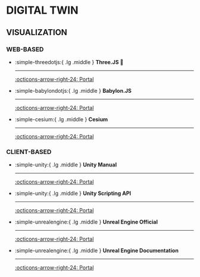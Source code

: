 # __DIGITAL TWIN__

## __VISUALIZATION__

### __WEB-BASED__

<div class="grid cards" markdown>

-  :simple-threedotjs:{ .lg .middle } __Three.JS 🎯__

    ---

    [:octicons-arrow-right-24: <a href="https://threejs.org/" target="_blank"> Portal </a>](#)

-  :simple-babylondotjs:{ .lg .middle } __Babylon.JS__

    ---

    [:octicons-arrow-right-24: <a href="https://www.babylonjs.com/" target="_blank"> Portal </a>](#)


-  :simple-cesium:{ .lg .middle } __Cesium__

    ---

    [:octicons-arrow-right-24: <a href="https://cesium.com/" target="_blank"> Portal </a>](#)

</div>

### __CLIENT-BASED__

<div class="grid cards" markdown>

-   :simple-unity:{ .lg .middle } __Unity Manual__

    ---

    [:octicons-arrow-right-24: <a href="https://docs.unity3d.com/Manual/index.html" target="_blank"> Portal </a>](#)

-   :simple-unity:{ .lg .middle } __Unity Scripting API__
    
    ---

    [:octicons-arrow-right-24: <a href="https://docs.unity3d.com/ScriptReference/index.html" target="_blank"> Portal </a>](#)

-   :simple-unrealengine:{ .lg .middle } __Unreal Engine Official__

    ---

    [:octicons-arrow-right-24: <a href="https://www.unrealengine.com/en-US" target="_blank"> Portal </a>](#)

-   :simple-unrealengine:{ .lg .middle } __Unreal Engine Documentation__    

    ---

    [:octicons-arrow-right-24: <a href="https://docs.unrealengine.com/en-US/index.html" target="_blank"> Portal </a>](#)

</div>
